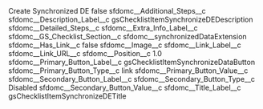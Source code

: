 <?xml version="1.0" encoding="UTF-8"?>
<CustomMetadata xmlns="http://soap.sforce.com/2006/04/metadata" xmlns:xsi="http://www.w3.org/2001/XMLSchema-instance" xmlns:xsd="http://www.w3.org/2001/XMLSchema">
    <label>Create Synchronized DE</label>
    <protected>false</protected>
    <values>
        <field>sfdomc__Additional_Steps__c</field>
        <value xsi:nil="true"/>
    </values>
    <values>
        <field>sfdomc__Description_Label__c</field>
        <value xsi:type="xsd:string">gsChecklistItemSynchronizeDEDescription</value>
    </values>
    <values>
        <field>sfdomc__Detailed_Steps__c</field>
        <value xsi:nil="true"/>
    </values>
    <values>
        <field>sfdomc__Extra_Info_Label__c</field>
        <value xsi:nil="true"/>
    </values>
    <values>
        <field>sfdomc__GS_Checklist_Section__c</field>
        <value xsi:type="xsd:string">sfdomc__synchronizedDataExtension</value>
    </values>
    <values>
        <field>sfdomc__Has_Link__c</field>
        <value xsi:type="xsd:boolean">false</value>
    </values>
    <values>
        <field>sfdomc__Image__c</field>
        <value xsi:nil="true"/>
    </values>
    <values>
        <field>sfdomc__Link_Label__c</field>
        <value xsi:nil="true"/>
    </values>
    <values>
        <field>sfdomc__Link_URL__c</field>
        <value xsi:nil="true"/>
    </values>
    <values>
        <field>sfdomc__Position__c</field>
        <value xsi:type="xsd:double">1.0</value>
    </values>
    <values>
        <field>sfdomc__Primary_Button_Label__c</field>
        <value xsi:type="xsd:string">gsChecklistItemSynchronizeDataButton</value>
    </values>
    <values>
        <field>sfdomc__Primary_Button_Type__c</field>
        <value xsi:type="xsd:string">link</value>
    </values>
    <values>
        <field>sfdomc__Primary_Button_Value__c</field>
        <value xsi:nil="true"/>
    </values>
    <values>
        <field>sfdomc__Secondary_Button_Label__c</field>
        <value xsi:nil="true"/>
    </values>
    <values>
        <field>sfdomc__Secondary_Button_Type__c</field>
        <value xsi:type="xsd:string">Disabled</value>
    </values>
    <values>
        <field>sfdomc__Secondary_Button_Value__c</field>
        <value xsi:nil="true"/>
    </values>
    <values>
        <field>sfdomc__Title_Label__c</field>
        <value xsi:type="xsd:string">gsChecklistItemSynchronizeDETitle</value>
    </values>
</CustomMetadata>
